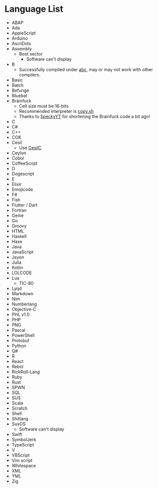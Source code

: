 # Language List
- ABAP
- Ada
- AppleScript
- Arduino
- AsciiDots
- Assembly
  - Boot sector
    - Software can't display
- B
  - Successfully compiled under [abc](https://github.com/aap/abc), may or may not work with other compilers.
- Basic
- Batch
- Befunge
- Bluebat
- Brainfuck
  - Cell size must be 16-bits
  - Recommended interpreter is [copy.sh](https://copy.sh/brainfuck/)
  - Thanks to [SpeckyYT](https://github.com/SpeckyYT) for shortening the Brainfuck code a bit ago!
- C
- C#
- C++
- COK
- Cesil
  - Use [CesilC](https://github.com/danik4985/cesilc)
- Ceylon
- Cobol
- CoffeeScript
- D
- Dogescript
- E
- Elixir
- Emojicode
- F#
- Fish
- Flutter / Dart
- Fortran
- Genie
- Go
- Groovy
- HTML
- Haskell
- Haxe
- Java
- JavaScript
- Jsyon
- Julia
- Kotlin
- LOLCODE
- Lua
  - TIC-80
- Lyqd
- Markdown
- Nim
- Numberlang
- Objective-C
- PHL v1.0
- PHP
- PNG
- Pascal
- PowerShell
- Protobuf
- Python
- Q#
- R
- React
- Rebol
- RickRoll-Lang
- Ruby
- Rust
- SPWN
- SQL
- SUS
- Scala
- Scratch
- Shell
- Shitlang
- SusOS
  - Software can't display
- Swift
- SymbolJerk
- TypeScript
- V
- VBScript
- Vim script
- Whitespace
- XML
- YML
- Zig
